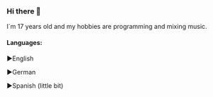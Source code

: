 ### Hi there 👋

I´m 17 years old and my hobbies are programming and mixing music.

#### Languages:

►English

►German

►Spanish (little bit)
